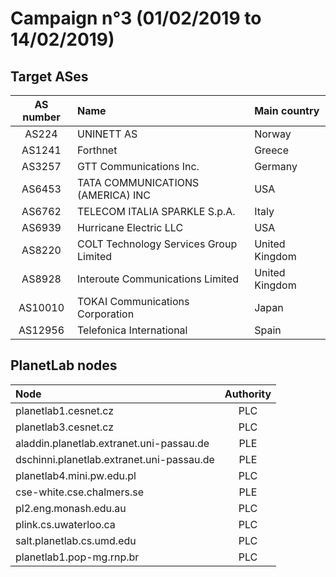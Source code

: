 # Campaign n°3 (01/02/2019 to 14/02/2019)

## Target ASes

|  AS number  |  Name                                  |  Main country  |
| :---------: | :------------------------------------- | :------------- |
| AS224       | UNINETT AS                             | Norway         |
| AS1241      | Forthnet                               | Greece         |
| AS3257      | GTT Communications Inc.                | Germany        |
| AS6453      | TATA COMMUNICATIONS (AMERICA) INC      | USA            |
| AS6762      | TELECOM ITALIA SPARKLE S.p.A.          | Italy          |
| AS6939      | Hurricane Electric LLC                 | USA            |
| AS8220      | COLT Technology Services Group Limited | United Kingdom |
| AS8928      | Interoute Communications Limited       | United Kingdom |
| AS10010     | TOKAI Communications Corporation       | Japan          |
| AS12956     | Telefonica International               | Spain          |

## PlanetLab nodes

|  Node                                      |  Authority  |
| :----------------------------------------- | :---------: |
| planetlab1.cesnet.cz                       | PLC         |
| planetlab3.cesnet.cz                       | PLC         |
| aladdin.planetlab.extranet.uni-passau.de   | PLE         |
| dschinni.planetlab.extranet.uni-passau.de  | PLE         |
| planetlab4.mini.pw.edu.pl                  | PLC         |
| cse-white.cse.chalmers.se                  | PLE         |
| pl2.eng.monash.edu.au                      | PLC         |
| plink.cs.uwaterloo.ca                      | PLC         |
| salt.planetlab.cs.umd.edu                  | PLC         |
| planetlab1.pop-mg.rnp.br                   | PLC         |
